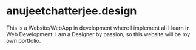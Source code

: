 # anujeetchatterjee.design
This is a Website/WebApp in development where I implement all I learn in Web Development. I am a Designer by passion, so this website will be my own portfolio.
